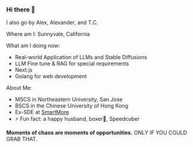 ### Hi there 👋

I also go by Alex, Alexander, and T.C.

Where am I: Sunnyvale, California

What am I doing now:
- Real-world Application of LLMs and Stable Diffusions
- LLM Fine tune & RAG for special requirements
- Next.js
- Golang for web development

About Me:
- MSCS in Northeastern University, San Jose
- BSCS in the Chinese University of Hong Kong
- Ex-SDE at [SmartMore](https://en.smartmore.com/)
- ⚡ Fun fact: a happy husband, boxer🥊, Speedcuber

**Moments of chaos are moments of opportunities.** ONLY IF YOU COULD GRAB THAT.



